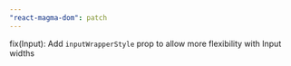 ```yaml
---
"react-magma-dom": patch
---
```


fix(Input): Add `inputWrapperStyle` prop to allow more flexibility with Input widths